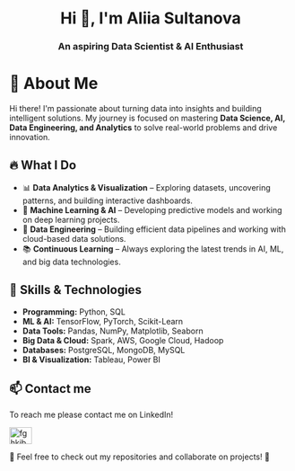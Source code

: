 <h1 align="center">Hi 👋, I'm Aliia Sultanova</h1>
<h3 align="center">An aspiring Data Scientist & AI Enthusiast</h3>

# 🚀 About Me  

Hi there! I'm passionate about turning data into insights and building intelligent solutions. My journey is focused on mastering **Data Science, AI, Data Engineering, and Analytics** to solve real-world problems and drive innovation.  

## 🔥 What I Do  
- 📊 **Data Analytics & Visualization** – Exploring datasets, uncovering patterns, and building interactive dashboards.  
- 🤖 **Machine Learning & AI** – Developing predictive models and working on deep learning projects.  
- 🔧 **Data Engineering** – Building efficient data pipelines and working with cloud-based data solutions.  
- 📚 **Continuous Learning** – Always exploring the latest trends in AI, ML, and big data technologies.  

## 📌 Skills & Technologies  
- **Programming:** Python, SQL  
- **ML & AI:** TensorFlow, PyTorch, Scikit-Learn  
- **Data Tools:** Pandas, NumPy, Matplotlib, Seaborn  
- **Big Data & Cloud:** Spark, AWS, Google Cloud, Hadoop  
- **Databases:** PostgreSQL, MongoDB, MySQL  
- **BI & Visualization:** Tableau, Power BI 

## 📫 Contact me  
To reach me please contact me on LinkedIn!
<p align="left">
<a href="www.linkedin.com/in/aliia-sultanova" target="blank"><img align="center" src="https://raw.githubusercontent.com/rahuldkjain/github-profile-readme-generator/master/src/images/icons/Social/linked-in-alt.svg" alt="fghkjb" height="30" width="40" /></a>  
</p>

📌 Feel free to check out my repositories and collaborate on projects! 🚀  
